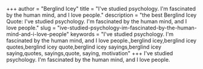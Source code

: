 +++
author = "Berglind Icey"
title = "I've studied psychology. I'm fascinated by the human mind, and I love people."
description = "the best Berglind Icey Quote: I've studied psychology. I'm fascinated by the human mind, and I love people."
slug = "ive-studied-psychology-im-fascinated-by-the-human-mind-and-i-love-people"
keywords = "I've studied psychology. I'm fascinated by the human mind, and I love people.,berglind icey,berglind icey quotes,berglind icey quote,berglind icey sayings,berglind icey saying,quotes, sayings,quote, saying, motivation"
+++
I've studied psychology. I'm fascinated by the human mind, and I love people.
